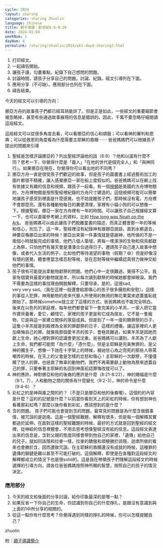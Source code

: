 ```yaml
---
cycle: 2024
layout: sharing
categories: sharing Zhuolin
language: Chinese
title: 親子導讀：創世紀6:9-9:29
date: 2024-01-04
weekNum: 1
dayNum: 4
permalink: /sharing/zhuolin/2024/wk1-day4-sharing3.html
---
```


1. 打印經文。  
2. 一起禱告開始。  
3. 讓孩子讀，勾畫重點，紀錄下自己想問的問題。  
4. 討論時間，請孩子分享自己的問題。討論、紀錄。經文引導列在下面。  
5. 應用分享（不可缺）。應用部分也列在下面。  
6. 禱告結束。  


今天的經文可以引導的方向：  

挪亞方舟的故事孩子們都已經耳熟能詳了。但是正是如此，一些經文的重要細節會被忽略掉，甚至有些通過故事展現的信息是錯誤的。因此，千萬不要忽略仔細閱讀這段經文。  

這段經文可以從很多角度去看，可以看挪亞的信心和順服；可以看神的審判和恩典；可以從救恩的角度看為什麼需要主耶穌的救贖⋯⋯ 爸爸媽媽們可以根據孩子提出的問題來引導  

1. 聖經是怎樣評論挪亞的？列出聖經評論他的話（6:9）？他和以諾有什麼不同？思考一下，你覺得什麼是「義人」「在他的世代是個完全人」和「與神同行」。如果挪亞在現在，你覺得你可以看出他的不同嗎？  
2. 挪亞方舟一直是很受孩子們歡迎的故事，但是孩子的圖畫書上經過藝術加工的圖片都很不精確，讓人感覺挪亞一家在船上度假似的。爸爸媽媽可以在網上找有依據又有趣的信息和視頻，跟孩子一起看。有一個[視頻](https://youtu.be/PeNOURXWCmM)是美國的方舟博物館的，方舟博物館是按照聖經裡紀錄的方舟尺寸建造的。這個視頻可能可以簡單地讓孩子感受到裡面是什麼感覺。也不妨提醒孩子們，那時候沒有電，方舟裡不會那麼亮。還有各種動物每日的糞便清理，家裡有小貓小狗的可以想像一下。根據聖經，挪亞一家在方舟裡有一年的時間。可以讓孩子自己根據經文算一下，也可以直接參考網上的資料，比如 [How long was Noah on the Ark](https://creation.com/how-long-was-noah-on-the-ark)。 爸爸媽媽可以由此讓孩子們脫離童書的描述，而真正體會那一年的等候和信心，別忘了，這一年，聖經裡沒有紀錄神有跟挪亞說話，直到水都退去，神要召喚挪亞出來的時候！挪亞出來第一件事情就是感謝神，他所做的不是一兩個小時就能完成的事情，他們八個人築壇，將每一樣潔淨的生物和飛鳥都獻上為祭，只怕他們有幾天會是湊湊合合過得日子。邀請孩子自己進入故事中想像，或者代入生活的例子，比如他們等待渴望的事物（假期？😄）但是好像沒有頭的感覺，體會應當怎樣忍耐等候，並在忍耐等候中繼續認真努力做神交給他們的事情。  
3. 孩子很有可能提出拿動物獻祭的問題。他們心中一定很難過，覺得不公平。我家有個寶貝最愛的動物就是羊，所以每次讀到獻祭的時候她都會掉眼淚。我們不需要為這樣的事找理由開脫解釋，只要坦承，是的，這很sad, very very sad。（我在這裡一般還會給那傷心的孩子很多擁抱和安慰）。這樣的事從人犯罪，神用動物的皮來代替人所使用的無用的無花果葉來遮蓋羞恥就開始了。那時候somehow就立定了這樣的方式，爸爸媽媽也不能完全明白。後來在以色列的家庭裡，每年他們都會留下一隻完美的小羊羔，一家人把它當作寶貝養著，愛它，顧惜它，家裡的孩子更是和它成為朋友，它不是一隻寵物，它是與這一家建立關係的家庭成員。但是到了一年一度的贖罪祭的日子，這隻小羊羔就是到殿裡為全家的罪獻祭的日子，這樣的禮儀，讓這家裡的人更加痛悔自己的罪。就像我那個愛羊羔的孩子，會極其難過，如果羊羔是因她而獻上生命，她心裡對罪的認識會更加沈重。爸爸媽媽可以講到，羊羔為了人獻上生命，我們都可能問「為什麼」「憑什麼」，但是主耶穌是完美無罪的，是父神的獨生子，想像一下祂在十字架上的時候，被祂甘心為之而死的那些人辱罵嘲弄的時候，在天上的父會是怎樣的忿怒和傷心！主耶穌的一次獻祭，不僅僅贖了世人的罪，也拯救了無辜的動物們，我們不再需要獻上動物為祭來遮蓋自己的罪，只要奉著主耶穌的名回到神面前認罪悔改就可以了。  
4. 神的應許。神對挪亞和他的後裔的應許是什麼（8:21-8:22），神的賜福是什麼（9:1，7），人和動物之間的關係有什麼變化（9:2-3），神的命令是什麼（9:4-6）？  
5. 彩虹之約是神與誰之間的約？（不是只是挪亞和他的後裔喔）。這個約的內容是什麼？這約的記號是什麼？以前當你看到天上的彩虹的時候，你有想到神也看著那彩虹嗎？那麼以後你看到彩虹，應該想到的是什麼？  
6. 含的問題。 孩子們可能也會提到含的問題。最常見的問題是為什麼含做錯事情，被咒詛的是迦南。這是一個聖經難題，解釋有很多，但是每一個解釋其實都過於延伸。在面對這樣的聖經難題的時候，最好的方式就是回到聖經的經文裡，從神給的信息裡體會，不用去思考想像聖經沒有給的信息。這段經文表達出來的信息是，含對父親的態度同樣會帶到他自己的家裡，「遺傳」給他自己的兒子。就如同該隱和拉麥一樣，拉麥的驕傲和頑梗勝於該隱，迦南所做的看來也會勝於含，因而遭致咒詛。在主耶穌的救贖還沒有成就的時候，這種罪的遺傳的鎖鏈是難以甚至不可能打破的。這個解釋，即使是在各種對這段經文的解釋都成立的情況下也是很solid的。這是我在帶領孩子們理解這段經文的時候選擇的引導方向，請各位爸爸媽媽按照神所賜的智慧，按照自己的孩子的情況決定。  

### 應用部分  

1. 今天的經文和後面的分享討論，給你印象最深的是哪一點？  
2. 如果反省一下你自己的生命，你認識到你自己的什麼掙扎，是跟沒有意識到與上面的1中所分享的相關的。  
3. 從這一點你有什麼思考？你覺得遇到同樣的掙扎的時候，你可以怎樣提醒自己？  

zhuolin  

附：[親子導讀簡介](https://bibleplan.github.io/ParentChild-BibleStudyIntro.html)
